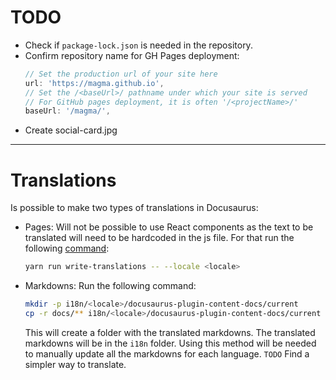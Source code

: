 # TODO

- Check if `package-lock.json` is needed in the repository.
- Confirm repository name for GH Pages deployment:
    ```js
    // Set the production url of your site here
    url: 'https://magma.github.io',
    // Set the /<baseUrl>/ pathname under which your site is served
    // For GitHub pages deployment, it is often '/<projectName>/'
    baseUrl: '/magma/',
    ```
- Create social-card.jpg

---

# Translations

Is possible to make two types of translations in Docusaurus:

- Pages: Will not be possible to use React components as the text to be translated will need to be hardcoded in the js file. For that run the following [command](https://docusaurus.io/docs/cli#docusaurus-write-translations-sitedir):
    ```sh
    yarn run write-translations -- --locale <locale>
    ```
- Markdowns: Run the following command:
    ```sh
    mkdir -p i18n/<locale>/docusaurus-plugin-content-docs/current
    cp -r docs/** i18n/<locale>/docusaurus-plugin-content-docs/current
    ```
    This will create a folder with the translated markdowns. The translated markdowns will be in the `i18n` folder.
    Using this method will be needed to manually update all the markdowns for each language.
    `TODO` Find a simpler way to translate.

